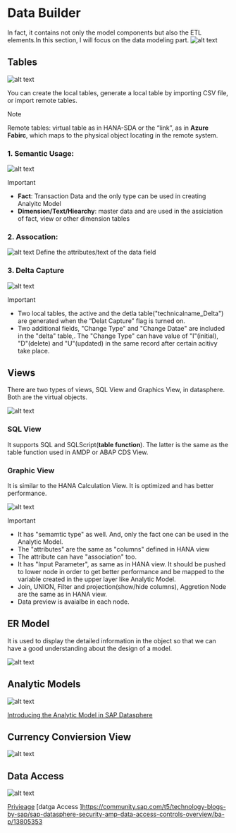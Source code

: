 # Data Builder

In fact, it contains not only the model components but also the ETL elements.In this section, I will focus on the data modeling part.
![alt text](/DataBuilder/images/DataBuilder.png?raw=true)


## Tables

![alt text](/DataBuilder/images/Tables.png?raw=true)

You can create the local tables, generate a local table by importing CSV file, or import remote tables. 

> [!NOTE]
> Remote tables: virtual table as in HANA-SDA or the “link”, as in **Azure Fabirc**, which maps to the physical object locating in the remote system.


### 1. Semantic Usage:
![alt text](/DataBuilder/images/NewTable.png?raw=true)

> [!IMPORTANT] 
> -	**Fact**: Transaction Data and the only type can be used in creating Analyitc Model
> -	**Dimension/Text/Hiearchy**: master data and are used in the assiciation of fact, view or other dimension tables 

### 2. Assocation: 
![alt text](/DataBuilder/images/TableAssoication.png?raw=true)
Define the attributes/text of the data field



### 3. Delta Capture
![alt text](/DataBuilder/images/TableDelta.png?raw=true)

> [!IMPORTANT] 
> - Two local tables, the active and the detla table("technicalname_Delta") are generated when the “Delat Capture” flag is turned on. 
> - Two additional fields, "Change Type" and "Change Datae" are included in the "delta" table,. The "Change Type" can have value of "I"(initial), "D"(delete) and "U"(updated) in the same record after certain acitivy take place.


## Views
There are two types of views, SQL View and Graphics View, in datasphere. Both are the virtual objects. 

![alt text](/DataBuilder/images/Views.png?raw=true)

### SQL View
It supports SQL and SQLScript(**table function**). The latter is the same as the table function used in AMDP or ABAP CDS View.

### Graphic View
It is similar to the HANA Calculation View. It is optimized and has better performance.

![alt text](/DataBuilder/images/NewGV.png?raw=true)

> [!IMPORTANT]
>-	It has "semamtic type" as well. And, only the fact one can be used in the Analytic Model.
>-	The "attributes" are the same as "columns" defined in HANA view
>-  The attribute can have "association" too.
>-	It has "Input Parameter", as same as in HANA view. It should be pushed to lower node in order to get better performance and be mapped to the variable created in the upper layer like Analytic Model.
>-  Join, UNION, Filter and projection(show/hide columns), Aggretion Node are the same as in HANA view.
>-  Data preview is avaialbe in each node.

## ER Model
It is used to display the detailed information in the object so that we can have a good understanding about the design of a model.

![alt text](/DataBuilder/images/ERModel.png?raw=true)


## Analytic Models

![alt text](/DataBuilder/images/NewGV.png?raw=true)

[Introducing the Analytic Model in SAP Datasphere](https://community.sap.com/t5/technology-blogs-by-sap/introducing-the-analytic-model-in-sap-datasphere/ba-p/13568591)

## Currency Conviersion View
![alt text](/images/NewGV.png?raw=true)

## Data Access
![alt text](/images/NewGV.png?raw=true)

[Privieage]()
[datga Access ]https://community.sap.com/t5/technology-blogs-by-sap/sap-datasphere-security-amp-data-access-controls-overview/ba-p/13805353




